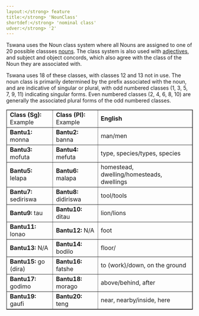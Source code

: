 ```yaml
---
layout:</strong> feature
title:</strong> 'NounClass'
shortdef:</strong> 'nominal class'
udver:</strong> '2'
---
```


Tswana uses the Noun class system where all Nouns are assigned to one of 20 possible classses [nouns](en-pos/NOUN). The class system is also used with [adjectives](en-pos/ADJ), and subject and object concords, which also agree with the class of the Noun they are associated with.

Tswana uses 18 of these classes, with classes 12 and 13 not in use.
The noun class is primarily determined by the prefix associated with the noun, and are indicative of singular or plural, with odd numbered classes (1, 3, 5, 7, 9, 11) indicating singular forms. Even numbered classes (2, 4, 6, 8, 10) are generally the associated plural forms of the odd numbered classes.

<table class="typeindex" border="1">
<tr>
  <td style="background-color:</strong>cornflowerblue;color:</strong>white"><strong>Class (Sg):</strong> Example </td>
  <td style="background-color:</strong>cornflowerblue;color:</strong>white"><strong>Class (Pl):</strong> Example </td>
  <td style="background-color:</strong>cornflowerblue;color:</strong>white"><strong>English </td>
</tr>

<tr>
  <td ><strong>Bantu1:  </strong> monna </td>
  <td ><strong>Bantu2:  </strong> banna </td>
  <td >man/men </td>
</tr>
<tr>
  <td ><strong>Bantu3:</strong> mofuta </td>
  <td ><strong>Bantu4:</strong> mefuta </td>
  <td >type, species/types, species </td>
</tr>
<tr>
  <td ><strong>Bantu5:</strong> lelapa </td>
  <td ><strong>Bantu6:</strong> malapa </td>
  <td >homestead, dwelling/homesteads, dwellings </td>
</tr>
<tr>
  <td ><strong>Bantu7:</strong> sediriswa </td>
  <td ><strong>Bantu8:</strong> didiriswa </td>
  <td >tool/tools </td>
</tr>
<tr>
  <td ><strong>Bantu9:</strong> tau </td>
  <td ><strong>Bantu10:</strong> ditau </td>
  <td >lion/lions </td>
</tr>
<tr>
  <td ><strong>Bantu11:</strong> lonao </td>
  <td ><strong>Bantu12:</strong> N/A </td>
  <td >foot </td>
</tr>
<tr>
  <td ><strong>Bantu13:</strong> N/A </td>
  <td ><strong>Bantu14:</strong> bodilo </td>
  <td >floor/ </td>
</tr>
<tr>
  <td ><strong>Bantu15:</strong> go (dira) </td>
  <td ><strong>Bantu16:</strong> fatshe </td>
  <td >to (work)/down, on the ground </td>
</tr>
<tr>
  <td ><strong>Bantu17:</strong> godimo </td>
  <td ><strong>Bantu18:</strong> morago </td>
  <td >above/behind, after </td>
</tr>
<tr>
  <td ><strong>Bantu19:</strong> gaufi </td>
  <td ><strong>Bantu20:</strong> teng </td>
  <td >near, nearby/inside, here </td>
</tr>
</table>
